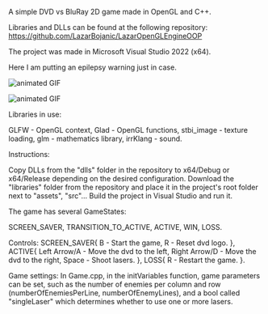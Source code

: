 A simple DVD vs BluRay 2D game made in OpenGL and C++.

Libraries and DLLs can be found at the following repository: https://github.com/LazarBojanic/LazarOpenGLEngineOOP

The project was made in Microsoft Visual Studio 2022 (x64).

Here I am putting an epilepsy warning just in case.

![animated GIF](LazarOpenGLEngine2D-1.gif)

![animated GIF](LazarOpenGLEngine2D-2.gif)

Libraries in use:

GLFW - OpenGL context,
Glad - OpenGL functions,
stbi_image - texture loading,
glm - mathematics library,
irrKlang - sound.

Instructions:

Copy DLLs from the "dlls" folder in the repository to x64/Debug or x64/Release depending on the desired configuration.
Download the "libraries" folder from the repository and place it in the project's root folder next to "assets", "src"...
Build the project in Visual Studio and run it.

The game has several GameStates:

SCREEN_SAVER,
TRANSITION_TO_ACTIVE,
ACTIVE,
WIN,
LOSS.

Controls:
    SCREEN_SAVER{
    B - Start the game,
    R - Reset dvd logo.
    },
ACTIVE{
    Left Arrow/A - Move the dvd to the left,
    Right Arrow/D - Move the dvd to the right,
    Space - Shoot lasers.
    },
LOSS{
    R - Restart the game.
}.

Game settings:
In Game.cpp, in the initVariables function, game parameters can be set, such as the number of enemies per column and row (numberOfEnemiesPerLine, numberOfEnemyLines), and a bool called "singleLaser" which determines whether to use one or more lasers.